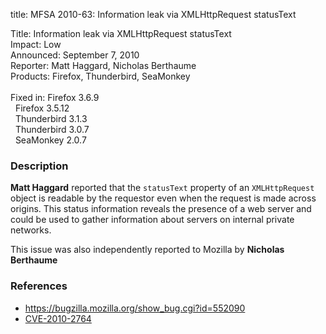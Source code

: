 title: MFSA 2010-63: Information leak via XMLHttpRequest statusText

<p>
<span class="label">Title:</span>      Information leak via XMLHttpRequest statusText<br/>
<span class="label">Impact:</span>     Low<br/>
<span class="label">Announced:</span>  September 7, 2010<br/>
<span class="label">Reporter:</span>   Matt Haggard, Nicholas Berthaume<br/>
<span class="label">Products:</span>   Firefox, Thunderbird, SeaMonkey<br/>
<br/>
<span class="label">Fixed in:</span>   Firefox 3.6.9<br/>
<span class="label">&#160;</span>      Firefox 3.5.12<br/>
<span class="label">&#160;</span>      Thunderbird 3.1.3<br/>
<span class="label">&#160;</span>      Thunderbird 3.0.7<br/>
<span class="label">&#160;</span>      SeaMonkey 2.0.7<br/>
</p>


<h3>Description</h3>

<p><strong>Matt Haggard</strong> reported that
the <code>statusText</code> property of an <code>XMLHttpRequest</code>
object is readable by the requestor even when the request is made
across origins.  This status information reveals the presence of a web
server and could be used to gather information about servers on
internal private networks.</p>

<p>This issue was also independently reported to Mozilla
by <strong>Nicholas Berthaume</strong></p>

<h3>References</h3>

<ul>
  <li><a href="https://bugzilla.mozilla.org/show_bug.cgi?id=552090">https://bugzilla.mozilla.org/show_bug.cgi?id=552090</a></li>
  <li><a class="ex-ref" href="http://cve.mitre.org/cgi-bin/cvename.cgi?name=CVE-2010-2764">CVE-2010-2764</a></li>
</ul>





